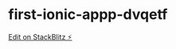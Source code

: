 # first-ionic-appp-dvqetf

[Edit on StackBlitz ⚡️](https://stackblitz.com/edit/first-ionic-appp-dvqetf)